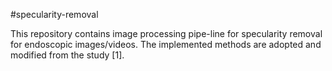 #specularity-removal

This repository contains image processing pipe-line for specularity removal for endoscopic images/videos. The implemented methods are adopted and modified from the study [1].
